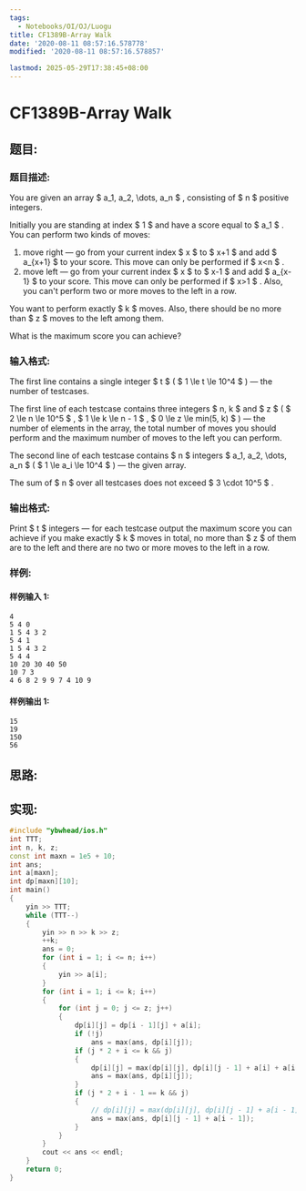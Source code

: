 ```yaml
---
tags:
  - Notebooks/OI/OJ/Luogu
title: CF1389B-Array Walk
date: '2020-08-11 08:57:16.578778'
modified: '2020-08-11 08:57:16.578857'

lastmod: 2025-05-29T17:38:45+08:00
---
```


# CF1389B-Array Walk

## 题目:

### 题目描述:

You are given an array $ a_1, a_2, \dots, a_n $ , consisting of $ n $ positive integers.

Initially you are standing at index $ 1 $ and have a score equal to $ a_1 $ . You can perform two kinds of moves:

1. move right — go from your current index $ x $ to $ x+1 $ and add $ a_{x+1} $ to your score. This move can only be performed if $ x<n $ .
2. move left — go from your current index $ x $ to $ x-1 $ and add $ a_{x-1} $ to your score. This move can only be performed if $ x>1 $ . Also, you can't perform two or more moves to the left in a row.

You want to perform exactly $ k $ moves. Also, there should be no more than $ z $ moves to the left among them.

What is the maximum score you can achieve?

### 输入格式:

The first line contains a single integer $ t $ ( $ 1 \le t \le       10^4 $ ) — the number of testcases.

The first line of each testcase contains three integers $ n,       k $ and $ z $ ( $ 2 \le n \le 10^5 $ , $ 1 \le k \le n - 1 $ , $ 0 \le z \le min(5, k) $ ) — the number of elements in the array, the total number of moves you should perform and the maximum number of moves to the left you can perform.

The second line of each testcase contains $ n $ integers $ a_1, a_2, \dots, a_n $ ( $ 1 \le a_i \le 10^4 $ ) — the given array.

The sum of $ n $ over all testcases does not exceed $ 3 \cdot 10^5 $ .

### 输出格式:

Print $ t $ integers — for each testcase output the maximum score you can achieve if you make exactly $ k $ moves in total, no more than $ z $ of them are to the left and there are no two or more moves to the left in a row.

### 样例:

#### 样例输入 1:

```
4
5 4 0
1 5 4 3 2
5 4 1
1 5 4 3 2
5 4 4
10 20 30 40 50
10 7 3
4 6 8 2 9 9 7 4 10 9
```

#### 样例输出 1:

```
15
19
150
56
```

## 思路:

## 实现:

```cpp
#include "ybwhead/ios.h"
int TTT;
int n, k, z;
const int maxn = 1e5 + 10;
int ans;
int a[maxn];
int dp[maxn][10];
int main()
{
    yin >> TTT;
    while (TTT--)
    {
        yin >> n >> k >> z;
        ++k;
        ans = 0;
        for (int i = 1; i <= n; i++)
        {
            yin >> a[i];
        }
        for (int i = 1; i <= k; i++)
        {
            for (int j = 0; j <= z; j++)
            {
                dp[i][j] = dp[i - 1][j] + a[i];
                if (!j)
                    ans = max(ans, dp[i][j]);
                if (j * 2 + i <= k && j)
                {
                    dp[i][j] = max(dp[i][j], dp[i][j - 1] + a[i] + a[i - 1]);
                    ans = max(ans, dp[i][j]);
                }
                if (j * 2 + i - 1 == k && j)
                {
                    // dp[i][j] = max(dp[i][j], dp[i][j - 1] + a[i - 1]);
                    ans = max(ans, dp[i][j - 1] + a[i - 1]);
                }
            }
        }
        cout << ans << endl;
    }
    return 0;
}

```
